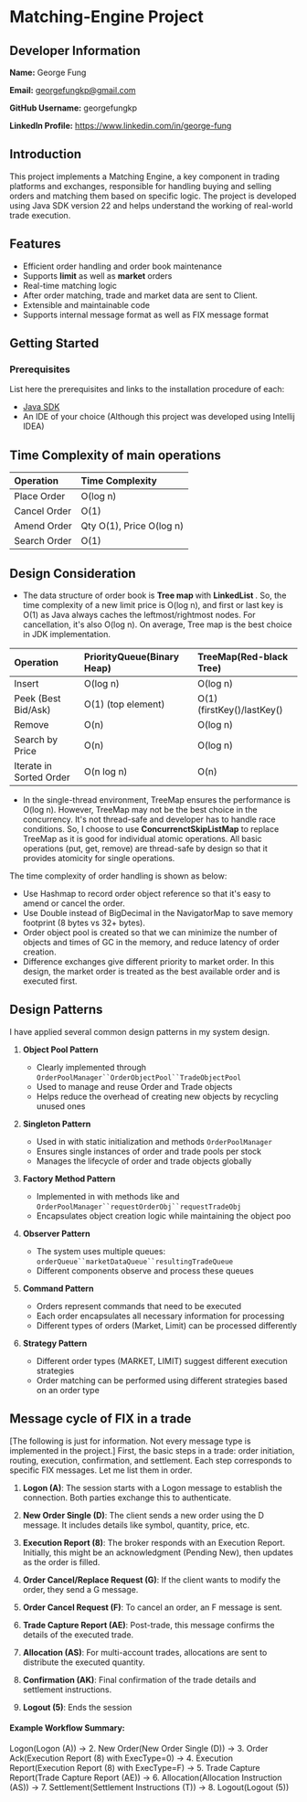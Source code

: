# Matching-Engine Project

## Developer Information

**Name:** George Fung

**Email:** georgefungkp@gmail.com

**GitHub Username:** georgefungkp

**LinkedIn Profile:** https://www.linkedin.com/in/george-fung

## Introduction

This project implements a Matching Engine, a key component in trading platforms and exchanges, responsible for handling buying and selling orders and matching them based on specific logic. The project is developed using Java SDK version 22 and helps understand the working of real-world trade execution.

## Features

 - Efficient order handling and order book maintenance
 - Supports **limit** as well as **market** orders
 - Real-time matching logic
 - After order matching, trade and market data are sent to Client. 
 - Extensible and maintainable code
 - Supports internal message format as well as FIX message format

## Getting Started

### Prerequisites

List here the prerequisites and links to the installation procedure of each:

- [Java SDK](https://www.oracle.com/java/technologies/downloads/)
- An IDE of your choice (Although this project was developed using Intellij IDEA)

## Time Complexity of main operations

| Operation    | Time Complexity          |
|:-------------|:-------------------------|
| Place Order  | O(log n)                 |
| Cancel Order | O(1)                     |
| Amend Order  | Qty O(1), Price O(log n) |
| Search Order | O(1)                     |

## Design Consideration
- The data structure of order book is <b> Tree map </b> with <b> LinkedList </b>. So, the time complexity of a new limit price is O(log n), and first or last key is O(1) as Java always caches the leftmost/rightmost nodes. For cancellation, it's also O(log n). On average, Tree map is the best choice in JDK implementation.

| Operation               | PriorityQueue(Binary Heap) | TreeMap(Red-black Tree)    |
|:------------------------|:---------------------------|:---------------------------|
| Insert                  | O(log n)                   | O(log n)                   |  
| Peek (Best Bid/Ask)     | O(1) (top element)         | O(1) (firstKey()/lastKey() |
| Remove                  | O(n)                       | O(log n)                   |
| Search by Price         | O(n)                       | O(log n)                   |
| Iterate in Sorted Order | O(n log n)                 | O(n)                       |


- In the single-thread environment, TreeMap ensures the performance is O(log n). However, TreeMap may not be the best choice in the concurrency. It's not thread-safe and developer has to handle race conditions.
So, I choose to use <b>ConcurrenctSkipListMap</b> to replace TreeMap as it is good for individual atomic operations. All basic operations (put, get, remove) are thread-safe by design 
so that it provides atomicity for single operations.

The time complexity of order handling is shown as below:

- Use Hashmap to record order object reference so that it's easy to amend or cancel the order. 
- Use Double instead of BigDecimal in the NavigatorMap to save memory footprint (8 bytes vs 32+ bytes).
- Order object pool is created so that we can minimize the number of objects and times of GC in the memory, and reduce latency of order creation.
- Difference exchanges give different priority to market order. In this design, the market order is treated as the best available order and is executed first.

## Design Patterns
I have applied several common design patterns in my system design. 
1. **Object Pool Pattern**
    - Clearly implemented through `OrderPoolManager``OrderObjectPool``TradeObjectPool`
    - Used to manage and reuse Order and Trade objects
    - Helps reduce the overhead of creating new objects by recycling unused ones

2. **Singleton Pattern**
    - Used in with static initialization and methods `OrderPoolManager`
    - Ensures single instances of order and trade pools per stock
    - Manages the lifecycle of order and trade objects globally

3. **Factory Method Pattern**
    - Implemented in with methods like and `OrderPoolManager``requestOrderObj``requestTradeObj`
    - Encapsulates object creation logic while maintaining the object poo

4. **Observer Pattern**
    - The system uses multiple queues: `orderQueue``marketDataQueue``resultingTradeQueue`
    - Different components observe and process these queues

5. **Command Pattern**
    - Orders represent commands that need to be executed
    - Each order encapsulates all necessary information for processing
    - Different types of orders (Market, Limit) can be processed differently

6. **Strategy Pattern**
    - Different order types (MARKET, LIMIT) suggest different execution strategies
    - Order matching can be performed using different strategies based on an order type


## Message cycle of FIX in a trade 
[The following is just for information. Not every message type is implemented in the project.]
First, the basic steps in a trade: order initiation, routing, execution, confirmation, and settlement. Each step corresponds to specific FIX messages. Let me list them in order.

1. **Logon (A)**: The session starts with a Logon message to establish the connection. Both parties exchange this to authenticate.

2. **New Order Single (D)**: The client sends a new order using the D message. It includes details like symbol, quantity, price, etc.

3. **Execution Report (8)**: The broker responds with an Execution Report. Initially, this might be an acknowledgment (Pending New), then updates as the order is filled.

4. **Order Cancel/Replace Request (G)**: If the client wants to modify the order, they send a G message.

5. **Order Cancel Request (F)**: To cancel an order, an F message is sent.

6. **Trade Capture Report (AE)**: Post-trade, this message confirms the details of the executed trade.

7. **Allocation (AS)**: For multi-account trades, allocations are sent to distribute the executed quantity.

8. **Confirmation (AK)**: Final confirmation of the trade details and settlement instructions.

9. **Logout (5)**: Ends the session

#### Example Workflow Summary:
Logon(Logon (A)) → 2. New Order(New Order Single (D)) → 3. Order Ack(Execution Report (8) with ExecType=0)
→ 4. Execution Report(Execution Report (8) with ExecType=F) → 5. Trade Capture Report(Trade Capture Report (AE))
→ 6. Allocation(Allocation Instruction (AS)) → 7. Settlement(Settlement Instructions (T)) → 8. Logout(Logout (5))

